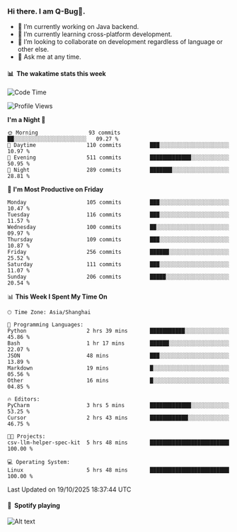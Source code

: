 ### Hi there. I am Q-Bug🐞.

- 🔭 I’m currently working on Java backend.
- 🌱 I’m currently learning cross-platform development.
- 👯 I’m looking to collaborate on development regardless of language or other else.
- 💬 Ask me at any time.

#### 📊 &nbsp;**The wakatime stats this week**  
<!--START_SECTION:waka-->
![Code Time](http://img.shields.io/badge/Code%20Time-367%20hrs%2040%20mins-blue)

![Profile Views](http://img.shields.io/badge/Profile%20Views-0-blue)

**I'm a Night 🦉** 

```text
🌞 Morning                93 commits          ██░░░░░░░░░░░░░░░░░░░░░░░   09.27 % 
🌆 Daytime                110 commits         ███░░░░░░░░░░░░░░░░░░░░░░   10.97 % 
🌃 Evening                511 commits         █████████████░░░░░░░░░░░░   50.95 % 
🌙 Night                  289 commits         ███████░░░░░░░░░░░░░░░░░░   28.81 % 
```
📅 **I'm Most Productive on Friday** 

```text
Monday                   105 commits         ███░░░░░░░░░░░░░░░░░░░░░░   10.47 % 
Tuesday                  116 commits         ███░░░░░░░░░░░░░░░░░░░░░░   11.57 % 
Wednesday                100 commits         ██░░░░░░░░░░░░░░░░░░░░░░░   09.97 % 
Thursday                 109 commits         ███░░░░░░░░░░░░░░░░░░░░░░   10.87 % 
Friday                   256 commits         ██████░░░░░░░░░░░░░░░░░░░   25.52 % 
Saturday                 111 commits         ███░░░░░░░░░░░░░░░░░░░░░░   11.07 % 
Sunday                   206 commits         █████░░░░░░░░░░░░░░░░░░░░   20.54 % 
```


📊 **This Week I Spent My Time On** 

```text
🕑︎ Time Zone: Asia/Shanghai

💬 Programming Languages: 
Python                   2 hrs 39 mins       ███████████░░░░░░░░░░░░░░   45.86 % 
Bash                     1 hr 17 mins        ██████░░░░░░░░░░░░░░░░░░░   22.07 % 
JSON                     48 mins             ███░░░░░░░░░░░░░░░░░░░░░░   13.89 % 
Markdown                 19 mins             █░░░░░░░░░░░░░░░░░░░░░░░░   05.56 % 
Other                    16 mins             █░░░░░░░░░░░░░░░░░░░░░░░░   04.85 % 

🔥 Editors: 
PyCharm                  3 hrs 5 mins        █████████████░░░░░░░░░░░░   53.25 % 
Cursor                   2 hrs 43 mins       ████████████░░░░░░░░░░░░░   46.75 % 

🐱‍💻 Projects: 
csv-llm-helper-spec-kit  5 hrs 48 mins       █████████████████████████   100.00 % 

💻 Operating System: 
Linux                    5 hrs 48 mins       █████████████████████████   100.00 % 
```


 Last Updated on 19/10/2025 18:37:44 UTC
<!--END_SECTION:waka-->

#### 🎵 &nbsp;**Spotify playing**  
![Alt text](https://spotify-recently-played-readme.vercel.app/api?user=e5y1o4x7kdt9kf2blu4wvmb4s&unique={true|1|on|yes})
